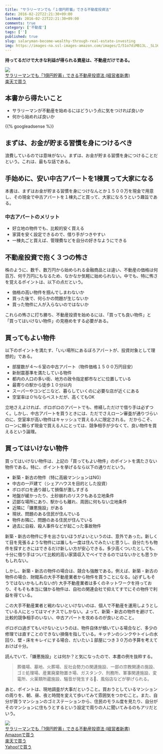 ```yaml
---
title: "サラリーマンでも「１億円貯蓄」できる不動産投資法"
date: 2016-02-22T22:21:30+09:00
lastmod: 2016-02-22T22:21:30+09:00
comments: true
category: ['不動産']
tags: ['']
published: true
slug: salaryman-become-wealthy-through-real-estate-investing
img: https://images-na.ssl-images-amazon.com/images/I/51o7diMB13L._SL160_.jpg
---
```


**持ってるだけで大きな利益が得られる資産は、不動産だけである。**

<div class="booklink-box"><div class="booklink-image"><a href=http://www.amazon.co.jp/%E3%82%B5%E3%83%A9%E3%83%AA%E3%83%BC%E3%83%9E%E3%83%B3%E3%81%A7%E3%82%82%E3%80%8C1%E5%84%84%E5%86%86%E8%B2%AF%E8%93%84%E3%80%8D%E3%81%A7%E3%81%8D%E3%82%8B%E4%B8%8D%E5%8B%95%E7%94%A3%E6%8A%95%E8%B3%87%E6%B3%95-%E7%B5%8C%E5%96%B6%E8%80%85%E6%96%B0%E6%9B%B8-%E9%87%8E%E5%B4%8E%E7%BE%A9%E9%9B%84/dp/4344970594%3FSubscriptionId%3DAKIAI6MZOKQQCKBKJBLQ%26tag%3Dmeganii-22%26linkCode%3Dxm2%26camp%3D2025%26creative%3D165953%26creativeASIN%3D4344970594><img src="https://images-na.ssl-images-amazon.com/images/I/51o7diMB13L._SL160_.jpg" /></a></div><div class="booklink-info"><div class="booklink-name"><a href="http://www.amazon.co.jp/exec/obidos/asin/4344970594/meganii-22/">サラリーマンでも「1億円貯蓄」できる不動産投資法 (経営者新書)</a></div><div class=shoplinkrakuten><a href="http://hb.afl.rakuten.co.jp/hgc/g00q0725.il1o2897.g00q0725.il1o3b57/?pc=http%3A%2F%2Fbooks.rakuten.co.jp%2Frb%2F12859485%2F&m=http%3A%2F%2Fm.rakuten.co.jp%2Frms%2Fmsv%2FItem%3Fn%3D12859485%26surl%3Dbook">楽天で買う</a></div></div></div>

## 本書から得たいこと

- サラリーマンが不動産を始めるにはどういう点に気をつければ良いか
- 何から始めれば良いか

<!--more-->
{{% googleadsense %}}


## まずは、お金が貯まる習慣を身につけるべき

浪費しているのでは意味がない。まずは、お金が貯まる習慣を身につけることだという。これは、最もな話である。

## 手始めに、安い中古アパートを1棟買って大家になる

本書は、まずはお金が貯まる習慣を身につけなんとか１５００万を現金で用意し、その現金で中古アパートを１棟丸ごと買って、大家になろうという趣旨である。

### 中古アパートのメリット

- 好立地の物件でも、比較的安く買える
- 家賃を安く設定できるので、借り手がつきやすい
- 一棟丸ごと買えば、管理費などを自分の好きなようにできる

## 不動産投資で抱く３つの怖さ

株のように、数千、数万円から始められる金融商品とは違い、不動産の価格は何百万、何千万円にもなるため、なかなか気軽に始められない。中でも、特に怖さを覚えるポイントは、以下の点だという。

- 価格の高い物件を掴んでしまわないか
- 買った後で、何らかの問題が生じないか
- 買った物件に人が入らないのではないか

これらの怖さに打ち勝ち、不動産投資を始めるには、「買っても良い物件」と「買ってはいけない物件」の見極めをする必要がある。

## 買ってもよい物件

以下のポイントを満たす、「いい場所にあるぼろアパートが、投資対象として理想的」である。

- 部屋数が４〜６室の中古アパート（物件価格１５００万円目安）
- 新耐震基準を満たしている物件
- 都内の人口の多い街、地方の政令指定都市などに位置している
- 最寄りの駅から徒歩１０分以内
- スーパーやコンビニなど、暮らしていくのに必要な店が近くにある
- 空室率は０％ならベストだが、高くてもOK

立地さえよければ、ボロボロのアパートでも、修繕しただけで借り手は必ずつく。しかし、中古アパートを買うときには、ただでさえローン審査が通りづらいのに、空室率が高い物件はキャッシュで買える人に限定される。
だからこそ、ローンに頼らず現金で買える人にとっては、競争相手が少なくて、良い物件を買えるという論理。

## 買ってはいけない物件

買ってはいけない物件は、上記の「買ってもよい物件」のポイントを満たさない物件である。特に、ポイントを挙げるなら以下の通りだという。

- 新築・新古の物件（特に高級マンションはNG）
- 中古の一戸建て（シェアハウスを目的とした投資）
- ボロボロを通り越して損傷が激しすぎる
- 地盤が緩かったり、土砂崩れのリスクもある立地条件
- 辺鄙な場所にあり、駅からも離れ、周囲に何もない立地条件
- 近隣に「嫌悪施設」がある
- 現状、問題のある住民が住んでいる
- 物件お隣に、問題のある住民が住んでいる
- 過去に自殺、殺人事件などが起こった事故物件

新築・新古の物件に手を出さないほうがよいというのは、意外であった。新しくて目を見張るような物件には誰しも一度は住んでみたいと思うし、自分たちも物件を探すときにはできるだけ新しい方が安心できる。多少高くついたとしても、十分に借り手はついて比較的高い家賃収入でペイできるのではないかとも思うかもしれない。

しかし、新築・新古の物件の場合は、競合も強敵である。例えば、新築・新古の物件の場合、財閥系の大手不動産業者から物件を買うことになる。(必ずしもそうではないかもしれないが)
大手不動産業者は多くのネットワークを持っており、そもそも本当に儲かる物件は、自社の関連会社で抑えてすでにその物件で利益を得ている。

この大手不動産業者と戦わないといけないのは、個人で不動産を運用しようとしている人にとってはマイナスでしかない。よって、新築・新古の物件を避けて、比較的競争相手のいない、中古アパートを攻めるのが良いとのこと。

ボロボロ過ぎてもいけないというのは、物件自体が傾いている場合など、多少の修理では直すことのできない損傷を指している。キッチンのシンクやトイレの水回り、壁・床をキレイにする場合、だいたい１部屋につき３０万の予算を考えておけば十分。

読んでいて、「嫌悪施設」とは何か？と気になったので、本書の例を抜粋する。

> 葬儀場、墓地、火葬場、反社会勢力の関連施設、一部の宗教関連の施設、ゴミ処理場、産業廃棄物置き場、ガスタンク、刑務所、軍事関連施設、変電所、火薬類所蔵施設、騒音が発生する、風俗店などが挙げられる。

あと、ポイントは、現地調査が大事だということ。買おうとしているマンションの周りを、朝、昼、夜と時間を変えて歩いてみて雰囲気をつかむこと。また、自分が買うマンションのゴミステーションから、住民のモラル度を見たり、自分がそのマンションに住もうとするという設定で周りの人に聞いてみるのもアリだという。

<div class="booklink-box"><div class="booklink-image"><a href=https://www.amazon.co.jp/%E3%82%B5%E3%83%A9%E3%83%AA%E3%83%BC%E3%83%9E%E3%83%B3%E3%81%A7%E3%82%82%E3%80%8C1%E5%84%84%E5%86%86%E8%B2%AF%E8%93%84%E3%80%8D%E3%81%A7%E3%81%8D%E3%82%8B%E4%B8%8D%E5%8B%95%E7%94%A3%E6%8A%95%E8%B3%87%E6%B3%95-%E7%B5%8C%E5%96%B6%E8%80%85%E6%96%B0%E6%9B%B8-%E9%87%8E%E5%B4%8E%E7%BE%A9%E9%9B%84/dp/4344970594%3FSubscriptionId%3DAKIAI6MZOKQQCKBKJBLQ%26tag%3Dmeganii-22%26linkCode%3Dxm2%26camp%3D2025%26creative%3D165953%26creativeASIN%3D4344970594><img src="https://images-na.ssl-images-amazon.com/images/I/51o7diMB13L._SL160_.jpg" /></a></div><div class="booklink-info"><div class="booklink-name"><a href="http://www.amazon.co.jp/exec/obidos/asin/4344970594/meganii-22/">サラリーマンでも「1億円貯蓄」できる不動産投資法 (経営者新書)</a></div><div class="shoplinkamazon"><a href="http://www.amazon.co.jp/exec/obidos/asin/4344970594/meganii-22//">Amazonで買う</a></div><div class="shoplinkrakuten"><a href="http://hb.afl.rakuten.co.jp/hgc/10b944e1.69649a36.10b944e2.c5d6d56c/?pc=http://search.rakuten.co.jp/search/mall?sitem=サラリーマンでも「１億円貯蓄」できる不動産投資法&m=http://m.rakuten.co.jp/">楽天で買う</a></div><div class="shoplinkyahoo"><a href="http://ck.jp.ap.valuecommerce.com/servlet/referral?sid=3067752&pid=884189678&vc_url=http://search.shopping.yahoo.co.jp/search?p=サラリーマンでも「１億円貯蓄」できる不動産投資法">Yahoo!で買う</a></div></div></div>
